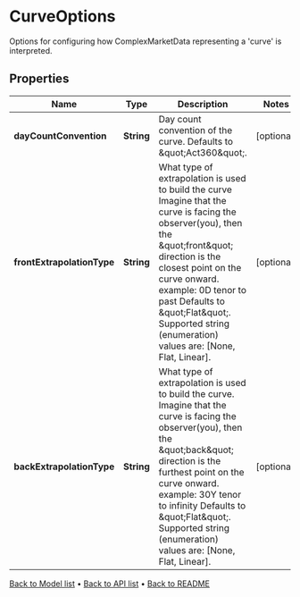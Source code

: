 

# CurveOptions

Options for configuring how ComplexMarketData representing a 'curve' is interpreted.

## Properties

| Name | Type | Description | Notes |
|------------ | ------------- | ------------- | -------------|
|**dayCountConvention** | **String** | Day count convention of the curve. Defaults to \&quot;Act360\&quot;. |  [optional] |
|**frontExtrapolationType** | **String** | What type of extrapolation is used to build the curve Imagine that the curve is facing the observer(you), then the \&quot;front\&quot; direction is the closest point on the curve onward.  example: 0D tenor to past Defaults to \&quot;Flat\&quot;. Supported string (enumeration) values are: [None, Flat, Linear]. |  [optional] |
|**backExtrapolationType** | **String** | What type of extrapolation is used to build the curve.  Imagine that the curve is facing the observer(you), then the \&quot;back\&quot; direction is the furthest point on the curve onward. example: 30Y tenor to infinity  Defaults to \&quot;Flat\&quot;. Supported string (enumeration) values are: [None, Flat, Linear]. |  [optional] |



[Back to Model list](../README.md#documentation-for-models) &#8226; [Back to API list](../README.md#documentation-for-api-endpoints) &#8226; [Back to README](../README.md)


